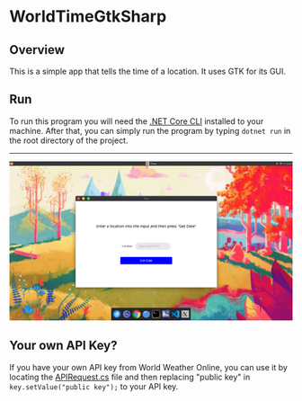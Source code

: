 # WorldTimeGtkSharp
## Overview
This is a simple app that tells the time of a location. It uses GTK for its GUI.
## Run
To run this program you will need the [.NET Core CLI](https://dotnet.microsoft.com/download) installed to your machine. After that, you can simply run the program by typing `dotnet run` in the root directory of the project.
***
![Example of the app](example.png)
## Your own API Key?
If you have your own API key from World Weather Online, you can use it by locating the [APIRequest.cs](/APIRequest.cs) file and then replacing "public key" in `key.setValue("public key");` to your API key.
